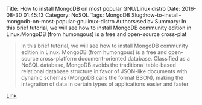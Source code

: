 Title: How to install MongoDB on most popular GNU/Linux distro
Date: 2016-08-30 01:45:13
Category: NoSQL
Tags: MongoDB
Slug:how-to-install-mongodb-on-most-popular-gnulinux-distro
Authors:sedlav
Summary: In this brief tutorial, we will see how to install MongoDB community edition in Linux.MongoDB (from humongous) is a free and open-source cross-plat

> In this brief tutorial, we will see how to install MongoDB community edition in Linux.
MongoDB (from humongous) is a free and open-source cross-platform document-oriented database. Classified as a NoSQL database, MongoDB avoids the traditional table-based relational database structure in favor of JSON-like documents with dynamic schemas (MongoDB calls the format BSON), making the integration of data in certain types of applications easier and faster

[Link](http://www.ostechnix.com/install-mongodb-linux/)
